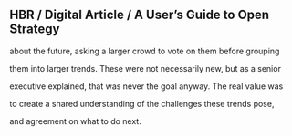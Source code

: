 ## HBR / Digital Article / A User’s Guide to Open Strategy

about the future, asking a larger crowd to vote on them before grouping

them into larger trends. These were not necessarily new, but as a senior

executive explained, that was never the goal anyway. The real value was

to create a shared understanding of the challenges these trends pose,

and agreement on what to do next.